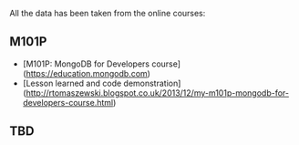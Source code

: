 
All the data has been taken from the online courses:

## M101P
- [M101P: MongoDB for Developers course] (https://education.mongodb.com)
- [Lesson learned and code demonstration] (http://rtomaszewski.blogspot.co.uk/2013/12/my-m101p-mongodb-for-developers-course.html)

## TBD
